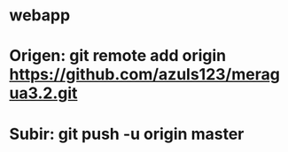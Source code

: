 # webapp
# Origen: git remote add origin https://github.com/azuls123/meragua3.2.git
# Subir: git push -u origin master
